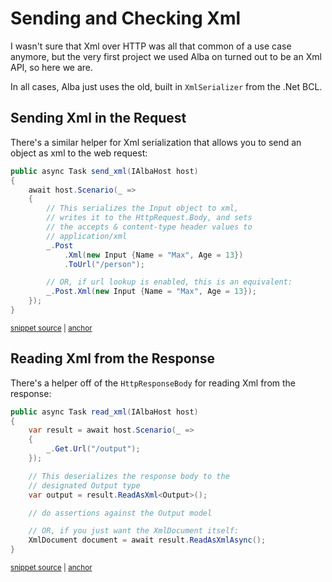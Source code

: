 # Sending and Checking Xml

I wasn't sure that Xml over HTTP was all that common of a use case anymore, but the very first project we
used Alba on turned out to be an Xml API, so here we are.

In all cases, Alba just uses the old, built in `XmlSerializer` from the .Net BCL.

## Sending Xml in the Request

There's a similar helper for Xml serialization that allows you to send an object
as xml to the web request:

<!-- snippet: sample_sending_xml -->
<a id='snippet-sample_sending_xml'></a>
```cs
public async Task send_xml(IAlbaHost host)
{
    await host.Scenario(_ =>
    {
        // This serializes the Input object to xml,
        // writes it to the HttpRequest.Body, and sets
        // the accepts & content-type header values to
        // application/xml
        _.Post
            .Xml(new Input {Name = "Max", Age = 13})
            .ToUrl("/person");

        // OR, if url lookup is enabled, this is an equivalent:
        _.Post.Xml(new Input {Name = "Max", Age = 13});
    });
}
```
<sup><a href='https://github.com/JasperFx/alba/blob/master/src/Alba.Testing/Samples/JsonAndXml.cs#L40-L57' title='Snippet source file'>snippet source</a> | <a href='#snippet-sample_sending_xml' title='Start of snippet'>anchor</a></sup>
<!-- endSnippet -->


## Reading Xml from the Response

There's a helper off of the `HttpResponseBody` for reading Xml from the response:

<!-- snippet: sample_read_xml -->
<a id='snippet-sample_read_xml'></a>
```cs
public async Task read_xml(IAlbaHost host)
{
    var result = await host.Scenario(_ =>
    {
        _.Get.Url("/output");
    });

    // This deserializes the response body to the
    // designated Output type
    var output = result.ReadAsXml<Output>();

    // do assertions against the Output model

    // OR, if you just want the XmlDocument itself:
    XmlDocument document = await result.ReadAsXmlAsync();
}
```
<sup><a href='https://github.com/JasperFx/alba/blob/master/src/Alba.Testing/Samples/JsonAndXml.cs#L128-L145' title='Snippet source file'>snippet source</a> | <a href='#snippet-sample_read_xml' title='Start of snippet'>anchor</a></sup>
<!-- endSnippet -->
